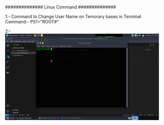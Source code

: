 ############## Linux Command ##############

1:- Command to Change User Name on Temorary bases in Terminal
    Command:- PS1="ROOT#"

2:- ![alt text](image.png)